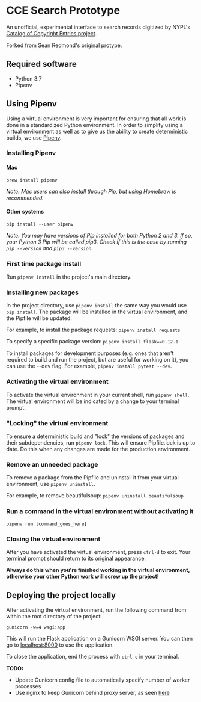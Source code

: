 # CCE Search Prototype

An unofficial, experimental interface to search records digitized by NYPL's
[Catalog of Copyright Entries project](https://github.com/NYPL/catalog_of_copyright_entries_project).

Forked from Sean Redmond's [original protype](https://github.com/seanredmond/cce-search-prototype).

## Required software

- Python 3.7
- Pipenv

## Using Pipenv

Using a virtual environment is very important for ensuring that all work is done in a standardized Python environment. In order to simplify using a virtual environment as well as to give us the ability to create deterministic builds, we use [Pipenv](https://realpython.com/pipenv-guide/).

### Installing Pipenv

#### Mac

`brew install pipenv`

*Note: Mac users can also install through Pip, but using Homebrew is recommended.*

#### Other systems

`pip install --user pipenv`

*Note: You may have versions of Pip installed for both Python 2 and 3. If so, your Python 3 Pip will be called pip3. Check if this is the case by running `pip --version` and `pip3 --version`.*

### First time package install

Run `pipenv install` in the project's main directory.

### Installing new packages

In the project directory, use `pipenv install` the same way you would use `pip install`. The package will be installed in the virtual environment, and the Pipfile will be updated.

For example, to install the package requests: `pipenv install requests`

To specify a specific package version: `pipenv install flask==0.12.1`

To install packages for development purposes (e.g. ones that aren't required to build and run the project, but are useful for working on it), you can use the --dev flag. For example, `pipenv install pytest --dev`. 

### Activating the virtual environment

To activate the virtual environment in your current shell, run `pipenv shell`. The virtual environment will be indicated by a change to your terminal prompt.

### "Locking" the virtual environment

To ensure a deterministic build and "lock" the versions of packages and their subdependencies, run `pipenv lock`. This will ensure Pipfile.lock is up to date. Do this when any changes are made for the production environment.

### Remove an unneeded package

To remove a package from the Pipfile and uninstall it from your virtual environment, use `pipenv uninstall`.

For example, to remove beautifulsoup: `pipenv uninstall beautifulsoup`

### Run a command in the virtual environment without activating it

`pipenv run [command_goes_here]`

### Closing the virtual environment

After you have activated the virtual environment, press `ctrl-d` to exit. Your terminal prompt should return to its original appearance.

**Always do this when you're finished working in the virtual environment, otherwise your other Python work will screw up the project!**

## Deploying the project locally

After activating the virtual environment, run the following command from within the root directory of the project:

`gunicorn -w=4 wsgi:app`

This will run the Flask application on a Gunicorn WSGI server. You can then go to [localhost:8000](localhost:8000) to use the application.

To close the application, end the process with `ctrl-c` in your terminal. 

**TODO:**

- Update Gunicorn config file to automatically specify number of worker processes
- Use nginx to keep Gunicorn behind proxy server, as seen [here](https://gunicorn.org/#deployment)